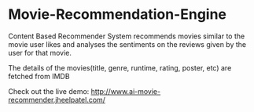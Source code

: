 # Movie-Recommendation-Engine

Content Based Recommender System recommends movies similar to the movie user likes and analyses the sentiments on the reviews given by the user for that movie.

The details of the movies(title, genre, runtime, rating, poster, etc) are fetched from IMDB

Check out the live demo: http://www.ai-movie-recommender.jheelpatel.com/


